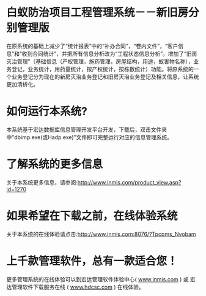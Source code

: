 # 白蚁防治项目工程管理系统－－新旧房分别管理版

在原系统的基础上减少了“统计报表”中的“补办合同”，“卷内文件”，“客户信息”和“收到合同统计”，并把所有信息分析改为“工程状态信息分析”。增加了“旧房灭治管理”（基础信息（产权管理，施药管理，房屋结构，用途，蚁害物名称），业务登记，业务统计，用药量统计，按产权统计，按栋数统计）功能。将原系统的一个业务登记分为现在的新房灭治业务登记和旧房灭治业务登记及相关信息，让系统更加清析化。

# 如何运行本系统?

本系统基于宏达数据库信息管理开发平台开发，下载后，双击文件夹中"dbimp.exe(或Hadp.exe)"文件即可完整运行对应的信息管理系统。

# 了解系统的更多信息

关于本系统更多信息，请参阅:http://www.inmis.com/product_view.asp?id=1270

# 如果希望在下载之前，在线体验系统

关于本系统的在线体验请点击:http://www.inmis.com:8076/?Tpcpms_Nvobam

# 上千款管理软件，总有一款适合您！

更多管理系统的在线体验可以到宏达管理软件体验中心( www.inmis.com ) 或 宏达管理软件下载服务在线 ( www.hdcsc.com ) 在线体验。

